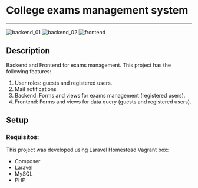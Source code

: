 # College exams management system

---

![backend_01](https://i.postimg.cc/jSrnqrHp/Screenshot-3.png "Backend")
![backend_02](https://i.postimg.cc/9F9qjf7P/Screenshot-2.png "Backend")
![frontend](https://i.postimg.cc/KcwgVTRv/Screenshot-1.png "Frontend")

## Description
Backend and Frontend for exams management. This project has the following features:

1. User roles: guests and registered users.
2. Mail notifications
3. Backend:  Forms and views for exams management (registered users).
4. Frontend: Forms and views for data query (guests and registered users).

## Setup

### Requisitos:
This project was developed using Laravel Homestead Vagrant box:

- Composer
- Laravel
- MySQL
- PHP
